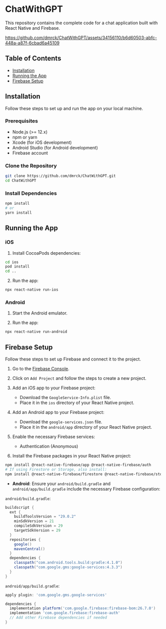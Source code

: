 
# ChatWithGPT

This repository contains the complete code for a chat application built with React Native and Firebase.


https://github.com/dmrck/ChatWithGPT/assets/34156110/b6d60503-abfc-448a-a87f-6cbad6a45109



## Table of Contents

- [Installation](#installation)
- [Running the App](#running-the-app)
- [Firebase Setup](#firebase-setup)

## Installation

Follow these steps to set up and run the app on your local machine.

### Prerequisites

- Node.js (>= 12.x)
- npm or yarn
- Xcode (for iOS development)
- Android Studio (for Android development)
- Firebase account

### Clone the Repository

```bash
git clone https://github.com/dmrck/ChatWithGPT.git
cd ChatWithGPT
```

### Install Dependencies

```bash
npm install
# or
yarn install
```

## Running the App

### iOS

1. Install CocoaPods dependencies:

```bash
cd ios
pod install
cd ..
```

2. Run the app:

```bash
npx react-native run-ios
```

### Android

1. Start the Android emulator.

2. Run the app:

```bash
npx react-native run-android
```

## Firebase Setup

Follow these steps to set up Firebase and connect it to the project.

1. Go to the [Firebase Console](https://console.firebase.google.com/).

2. Click on `Add Project` and follow the steps to create a new project.

3. Add an iOS app to your Firebase project:
    - Download the `GoogleService-Info.plist` file.
    - Place it in the `ios` directory of your React Native project.

4. Add an Android app to your Firebase project:
    - Download the `google-services.json` file.
    - Place it in the `android/app` directory of your React Native project.

5. Enable the necessary Firebase services:
    - Authentication (Anonymous)

6. Install the Firebase packages in your React Native project:

```bash
npm install @react-native-firebase/app @react-native-firebase/auth
# If using Firestore or Storage, also install:
npm install @react-native-firebase/firestore @react-native-firebase/storage
```


- **Android**: Ensure your `android/build.gradle` and `android/app/build.gradle` include the necessary Firebase configuration:

`android/build.gradle`:

```gradle
buildscript {
  ext {
    buildToolsVersion = "29.0.2"
    minSdkVersion = 21
    compileSdkVersion = 29
    targetSdkVersion = 29
  }
  repositories {
    google()
    mavenCentral()
  }
  dependencies {
    classpath("com.android.tools.build:gradle:4.1.0")
    classpath("com.google.gms:google-services:4.3.3")
  }
}
```

`android/app/build.gradle`:

```gradle
apply plugin: 'com.google.gms.google-services'

dependencies {
  implementation platform('com.google.firebase:firebase-bom:26.7.0')
  implementation 'com.google.firebase:firebase-auth'
  // Add other Firebase dependencies if needed
}
```

